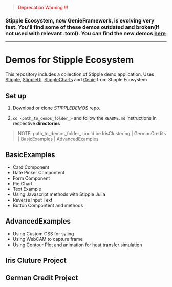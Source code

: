 > <span style="color:red"> Deprecation Warning !!! </span>
### Stipple Ecosystem, now GenieFramework, is evolving very fast. You'll find some of these demos outdated and broken(if not used with relevant .toml). You can find the new demos [here](https://github.com/builtwithgenie)
-----

# Demos for Stipple Ecosystem
This repository includes a collection of Stipple demo application. Uses [Stipple](https://github.com/GenieFramework/Stipple.jl), [StippleUI](https://github.com/GenieFramework/StippleUI.jl), [StippleCharts](https://github.com/GenieFramework/StippleCharts.jl) and [Genie](https://github.com/GenieFramework/Genie.jl) from Stipple Ecosystem




## Set up

1. Download or clone *STIPPLEDEMOS* repo.

2. `cd <path_to_demos_folder_>` and follow the `README.md` instructions in respective **directories** 

 > NOTE: path_to_demos_folder_ could be IrisClustering | GermanCredits | BasicExamples | AdvancedExamples


## BasicExamples

 - Card Component
 - Date Picker Compontent
 - Form Component
 - Pie Chart
 - Text Example
 - Using Javascript methods with Stipple Julia
 - Reverse Input Text 
 - Button Compontent and methods 


## AdvancedExamples
  - Using Custom CSS for syling
  - Using WebCAM to capture frame
  - Using Contour Plot and animation for heat transfer simulation 

## Iris Cluture Project

## German Credit Project

